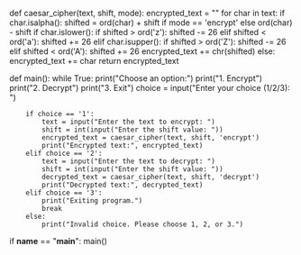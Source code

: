 def caesar_cipher(text, shift, mode):
    encrypted_text = ""
    for char in text:
        if char.isalpha():
            shifted = ord(char) + shift if mode == 'encrypt' else ord(char) - shift
            if char.islower():
                if shifted > ord('z'):
                    shifted -= 26
                elif shifted < ord('a'):
                    shifted += 26
            elif char.isupper():
                if shifted > ord('Z'):
                    shifted -= 26
                elif shifted < ord('A'):
                    shifted += 26
            encrypted_text += chr(shifted)
        else:
            encrypted_text += char
    return encrypted_text

def main():
    while True:
        print("Choose an option:")
        print("1. Encrypt")
        print("2. Decrypt")
        print("3. Exit")
        choice = input("Enter your choice (1/2/3): ")

        if choice == '1':
            text = input("Enter the text to encrypt: ")
            shift = int(input("Enter the shift value: "))
            encrypted_text = caesar_cipher(text, shift, 'encrypt')
            print("Encrypted text:", encrypted_text)
        elif choice == '2':
            text = input("Enter the text to decrypt: ")
            shift = int(input("Enter the shift value: "))
            decrypted_text = caesar_cipher(text, shift, 'decrypt')
            print("Decrypted text:", decrypted_text)
        elif choice == '3':
            print("Exiting program.")
            break
        else:
            print("Invalid choice. Please choose 1, 2, or 3.")

if __name__ == "__main__":
    main()
